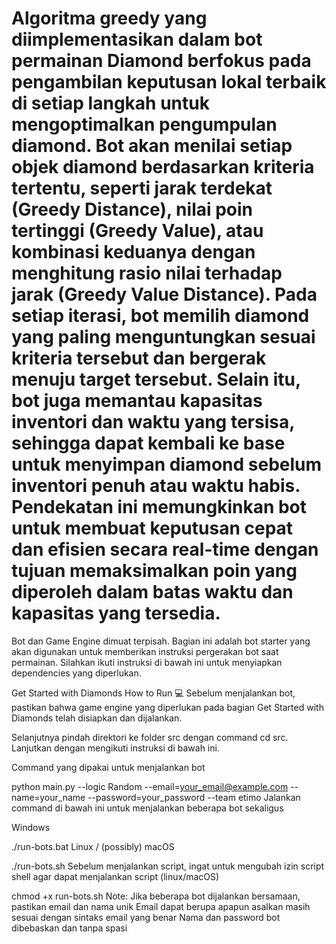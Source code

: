 # Algoritma greedy yang diimplementasikan dalam bot permainan Diamond berfokus pada pengambilan keputusan lokal terbaik di setiap langkah untuk mengoptimalkan pengumpulan diamond. Bot akan menilai setiap objek diamond berdasarkan kriteria tertentu, seperti jarak terdekat (Greedy Distance), nilai poin tertinggi (Greedy Value), atau kombinasi keduanya dengan menghitung rasio nilai terhadap jarak (Greedy Value Distance). Pada setiap iterasi, bot memilih diamond yang paling menguntungkan sesuai kriteria tersebut dan bergerak menuju target tersebut. Selain itu, bot juga memantau kapasitas inventori dan waktu yang tersisa, sehingga dapat kembali ke base untuk menyimpan diamond sebelum inventori penuh atau waktu habis. Pendekatan ini memungkinkan bot untuk membuat keputusan cepat dan efisien secara real-time dengan tujuan memaksimalkan poin yang diperoleh dalam batas waktu dan kapasitas yang tersedia.
Bot dan Game Engine dimuat terpisah. Bagian ini adalah bot starter yang akan digunakan untuk memberikan instruksi pergerakan bot saat permainan. Silahkan ikuti instruksi di bawah ini untuk menyiapkan dependencies yang diperlukan.

Get Started with Diamonds
How to Run 💻
Sebelum menjalankan bot, pastikan bahwa game engine yang diperlukan pada bagian Get Started with Diamonds telah disiapkan dan dijalankan.

Selanjutnya pindah direktori ke folder src dengan command cd src. Lanjutkan dengan mengikuti instruksi di bawah ini.

Command yang dipakai untuk menjalankan bot

python main.py --logic Random --email=your_email@example.com --name=your_name --password=your_password --team etimo
Jalankan command di bawah ini untuk menjalankan beberapa bot sekaligus

Windows

./run-bots.bat
Linux / (possibly) macOS

./run-bots.sh
Sebelum menjalankan script, ingat untuk mengubah izin script shell agar dapat menjalankan script (linux/macOS)

chmod +x run-bots.sh
Note:
Jika beberapa bot dijalankan bersamaan, pastikan email dan nama unik
Email dapat berupa apapun asalkan masih sesuai dengan sintaks email yang benar
Nama dan password bot dibebaskan dan tanpa spasi
